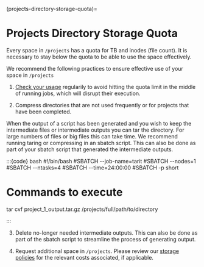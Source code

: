 (projects-directory-storage-quota)=
# Projects Directory Storage Quota

Every space in `/projects` has a quota for TB and inodes (file count). It is necessary to stay below the quota to be able to use the space effectively. 

We recommend the following practices to ensure effective use of your space in `/projects`

1. [Check your usage](homequota.md#how-to-check-your-quotas) regularily to avoid hitting the quota limit in the middle of running jobs, which will disrupt their execution. 

2. Compress directories that are not used frequently or for projects that have been completed.

When the output of a script has been generated and you wish to keep the intermediate files or intermediate outputs you can tar the directory. For large numbers of files or big files this can take time. We recommend running taring or compressing in an sbatch script. This can also be done as part of your sbatch script that generated the intermediate outputs.

:::{code} bash
#!/bin/bash
#SBATCH --job-name=tarit
#SBATCH --nodes=1
#SBATCH --ntasks=4
#SBATCH --time=24:00:00
#SBATCH -p short

# Commands to execute

tar cvf project_1_output.tar.gz /projects/full/path/to/directory

:::

3. Delete no-longer needed intermediate outputs. This can also be done as part of the sbatch script to streamline the process of generating output.

4. Request additional space in `/projects`. Please review our [storage policies](https://rc.northeastern.edu/research-projects-storage-space-policy/) for the relevant costs associated, if applicable. 
